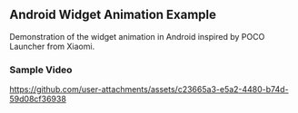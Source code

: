 ## Android Widget Animation Example

Demonstration of the widget animation in Android inspired by POCO Launcher from Xiaomi.

### Sample Video

https://github.com/user-attachments/assets/c23665a3-e5a2-4480-b74d-59d08cf36938

